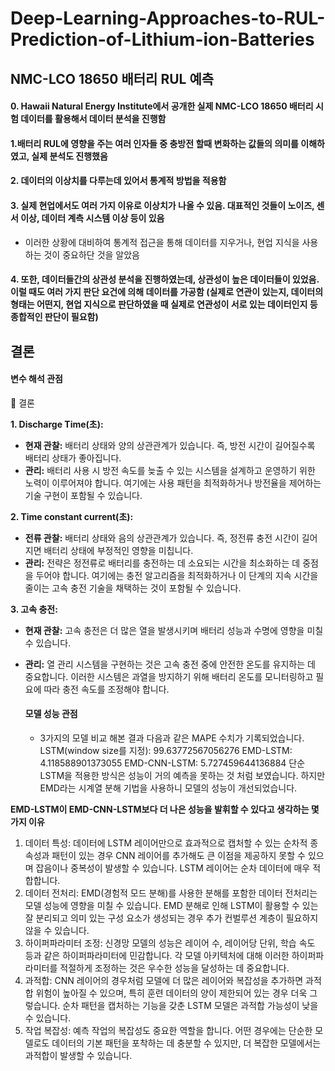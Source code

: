# Deep-Learning-Approaches-to-RUL-Prediction-of-Lithium-ion-Batteries

## NMC-LCO 18650 배터리 RUL 예측

####    0. Hawaii Natural Energy Institute에서 공개한 실제 NMC-LCO 18650 배터리 시험 데이터를 활용해서 데이터 분석을 진행함
    
####    1.배터리 RUL에 영향을 주는 여러 인자들 중 충방전 할때 변화하는 값들의 의미를 이해하였고, 실제 분석도 진행했음 </span>
    
    
####    2. 데이터의 이상치를 다루는데 있어서 통계적 방법을 적용함 </span>

    
    
#### 3. 실제 현업에서도 여러 가지 이유로 이상치가 나올 수 있음. 대표적인 것들이 노이즈, 센서 이상, 데이터 계측 시스템 이상 등이 있음
   - 이러한 상황에 대비하여 통계적 접근을 통해 데이터를 지우거나, 현업 지식을 사용하는 것이 중요하단 것을 알았음

#### 4. 또한, 데이터들간의 상관성 분석을 진행하였는데, 상관성이 높은 데이터들이 있었음. 이럴 때도 여러 가지 판단 요건에 의해 데이터를 가공함 (실제로 연관이 있는지, 데이터의 형태는 어떤지, 현업 지식으로 판단하였을 때 실제로 연관성이 서로 있는 데이터인지 등 종합적인 판단이 필요함)

   

## 결론

#### 변수 해석 관점
🤚 결론

**1. Discharge Time(초):**

- **현재 관찰:** 배터리 상태와 양의 상관관계가 있습니다. 즉, 방전 시간이 길어질수록 배터리 상태가 좋아집니다.
- **관리:** 배터리 사용 시 방전 속도를 늦출 수 있는 시스템을 설계하고 운영하기 위한 노력이 이루어져야 합니다. 여기에는 사용 패턴을 최적화하거나 방전율을 제어하는 기술 구현이 포함될 수 있습니다.

**2. Time constant current(초):**

- **전류 관찰:** 배터리 상태와 음의 상관관계가 있습니다. 즉, 정전류 충전 시간이 길어지면 배터리 상태에 부정적인 영향을 미칩니다.
- **관리:** 전략은 정전류로 배터리를 충전하는 데 소요되는 시간을 최소화하는 데 중점을 두어야 합니다. 여기에는 충전 알고리즘을 최적화하거나 이 단계의 지속 시간을 줄이는 고속 충전 기술을 채택하는 것이 포함될 수 있습니다.

**3. 고속 충전:**

- **현재 관찰:** 고속 충전은 더 많은 열을 발생시키며 배터리 성능과 수명에 영향을 미칠 수 있습니다.
- **관리:** 열 관리 시스템을 구현하는 것은 고속 충전 중에 안전한 온도를 유지하는 데 중요합니다. 이러한 시스템은 과열을 방지하기 위해 배터리 온도를 모니터링하고 필요에 따라 충전 속도를 조정해야 합니다.

  #### 모델 성능 관점

  - 3가지의 모델 비교 해본 결과 다음과 같은 MAPE 수치가 기록되었습니다.
    LSTM(window size를 지정): 99.63772567056276 
    EMD-LSTM: 4.118588901373055
    EMD-CNN-LSTM: 5.727459644136884
    단순 LSTM을 적용한 방식은 성능이 거의 예측을 못하는 것 처럼 보였습니다.
    하지만 EMD라는 시계열 분해 기법을 사용하니 모델의 성능이 개선되었습니다.
    
 **EMD-LSTM이 EMD-CNN-LSTM보다 더 나은 성능을 발휘할 수 있다고 생각하는 몇 가지 이유**

1. 데이터 특성: 데이터에 LSTM 레이어만으로 효과적으로 캡처할 수 있는 순차적 종속성과 패턴이 있는 경우 CNN 레이어를 추가해도 큰 이점을 제공하지 못할 수 있으며 잡음이나 중복성이 발생할 수 있습니다. LSTM 레이어는 순차 데이터에 매우 적합합니다.
2. 데이터 전처리: EMD(경험적 모드 분해)를 사용한 분해를 포함한 데이터 전처리는 모델 성능에 영향을 미칠 수 있습니다. EMD 분해로 인해 LSTM이 활용할 수 있는 잘 분리되고 의미 있는 구성 요소가 생성되는 경우 추가 컨벌루션 계층이 필요하지 않을 수 있습니다.
3. 하이퍼파라미터 조정: 신경망 모델의 성능은 레이어 수, 레이어당 단위, 학습 속도 등과 같은 하이퍼파라미터에 민감합니다. 각 모델 아키텍처에 대해 이러한 하이퍼파라미터를 적절하게 조정하는 것은 우수한 성능을 달성하는 데 중요합니다.
4. 과적합: CNN 레이어의 경우처럼 모델에 더 많은 레이어와 복잡성을 추가하면 과적합 위험이 높아질 수 있으며, 특히 훈련 데이터의 양이 제한되어 있는 경우 더욱 그렇습니다. 순차 패턴을 캡처하는 기능을 갖춘 LSTM 모델은 과적합 가능성이 낮을 수 있습니다.
5. 작업 복잡성: 예측 작업의 복잡성도 중요한 역할을 합니다. 어떤 경우에는 단순한 모델로도 데이터의 기본 패턴을 포착하는 데 충분할 수 있지만, 더 복잡한 모델에서는 과적합이 발생할 수 있습니다.

